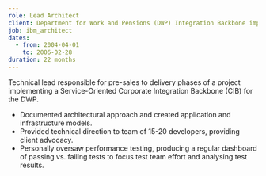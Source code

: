 ```yaml
---
role: Lead Architect
client: Department for Work and Pensions (DWP) Integration Backbone implementation
job: ibm_architect
dates:
  - from: 2004-04-01
    to: 2006-02-28
duration: 22 months
---
```

Technical lead responsible for pre-sales to delivery phases of a project
implementing a Service-Oriented Corporate Integration Backbone (CIB) for the
DWP.

*	Documented architectural approach and created application and
  infrastructure models.
*	Provided technical direction to team of 15-20 developers, providing
  client advocacy.
*	Personally oversaw performance testing, producing a regular dashboard
  of passing vs. failing tests to focus test team effort and analysing
  test results.
